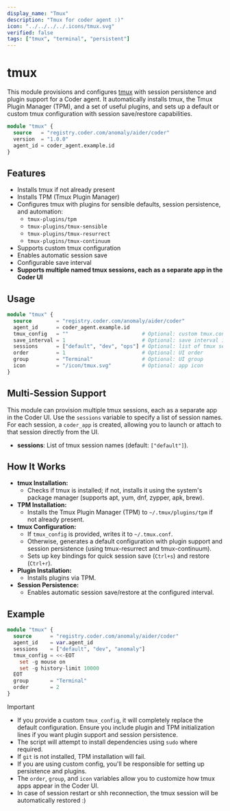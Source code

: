 ```yaml
---
display_name: "Tmux"
description: "Tmux for coder agent :)"
icon: "../../../../.icons/tmux.svg"
verified: false
tags: ["tmux", "terminal", "persistent"]
---
```


# tmux

This module provisions and configures [tmux](https://github.com/tmux/tmux) with session persistence and plugin support
for a Coder agent. It automatically installs tmux, the Tmux Plugin Manager (TPM), and a set of useful plugins, and sets
up a default or custom tmux configuration with session save/restore capabilities.

```tf
module "tmux" {
  source   = "registry.coder.com/anomaly/aider/coder"
  version  = "1.0.0"
  agent_id = coder_agent.example.id
}
```

## Features

- Installs tmux if not already present
- Installs TPM (Tmux Plugin Manager)
- Configures tmux with plugins for sensible defaults, session persistence, and automation:
  - `tmux-plugins/tpm`
  - `tmux-plugins/tmux-sensible`
  - `tmux-plugins/tmux-resurrect`
  - `tmux-plugins/tmux-continuum`
- Supports custom tmux configuration
- Enables automatic session save
- Configurable save interval
- **Supports multiple named tmux sessions, each as a separate app in the Coder UI**

## Usage

```tf
module "tmux" {
  source        = "registry.coder.com/anomaly/aider/coder"
  agent_id      = coder_agent.example.id
  tmux_config   = ""                        # Optional: custom tmux.conf content
  save_interval = 1                         # Optional: save interval in minutes
  sessions      = ["default", "dev", "ops"] # Optional: list of tmux sessions
  order         = 1                         # Optional: UI order
  group         = "Terminal"                # Optional: UI group
  icon          = "/icon/tmux.svg"          # Optional: app icon
}
```

## Multi-Session Support

This module can provision multiple tmux sessions, each as a separate app in the Coder UI. Use the `sessions` variable to specify a list of session names. For each session, a `coder_app` is created, allowing you to launch or attach to that session directly from the UI.

- **sessions**: List of tmux session names (default: `["default"]`).

## How It Works

- **tmux Installation:**
  - Checks if tmux is installed; if not, installs it using the system's package manager (supports apt, yum, dnf,
    zypper, apk, brew).
- **TPM Installation:**
  - Installs the Tmux Plugin Manager (TPM) to `~/.tmux/plugins/tpm` if not already present.
- **tmux Configuration:**
  - If `tmux_config` is provided, writes it to `~/.tmux.conf`.
  - Otherwise, generates a default configuration with plugin support and session persistence (using tmux-resurrect and
    tmux-continuum).
  - Sets up key bindings for quick session save (`Ctrl+s`) and restore (`Ctrl+r`).
- **Plugin Installation:**
  - Installs plugins via TPM.
- **Session Persistence:**
  - Enables automatic session save/restore at the configured interval.

## Example

```tf
module "tmux" {
  source      = "registry.coder.com/anomaly/aider/coder"
  agent_id    = var.agent_id
  sessions    = ["default", "dev", "anomaly"]
  tmux_config = <<-EOT
    set -g mouse on
    set -g history-limit 10000
  EOT
  group       = "Terminal"
  order       = 2
}
```

> [!IMPORTANT]
>
> - If you provide a custom `tmux_config`, it will completely replace the default configuration. Ensure you include plugin
>   and TPM initialization lines if you want plugin support and session persistence.
> - The script will attempt to install dependencies using `sudo` where required.
> - If `git` is not installed, TPM installation will fail.
> - If you are using custom config, you'll be responsible for setting up persistence and plugins.
> - The `order`, `group`, and `icon` variables allow you to customize how tmux apps appear in the Coder UI.
> - In case of session restart or shh reconnection, the tmux session will be automatically restored :)
